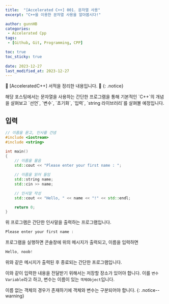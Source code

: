 ```yaml
---
title:  "[Accelerated C++] 001. 문자열 사용"
excerpt: "C++을 이용한 문자열 사용을 알아봅시다!"

author: gunnHB
categories: 
 - Accelerated Cpp
tags: 
 - [Github, Git, Programming, CPP]

toc: true
toc_sticky: true
 
date: 2023-12-27
last_modified_at: 2023-12-27
---
```


🔔 \[AcceleratedC++\] 서적을 정리한 내용입니다. 🔔
{: .notice}

<div class="notice--info" markdown="1">
해당 포스팅에서는 문자열을 사용하는 간단한 프로그램을 통해
기본적인 `C++`의 개념을 살펴보고 `선언`, `변수`, `초기화`, `입력`, `string 라이브러리`를
살펴볼 예정입니다.
</div>

## 입력
```c++
// 이름을 묻고, 인사를 건넴
#include <iostream>
#include <string>

int main()
{
	// 이름을 물음
	std::cout << "Please enter your first name : ";

	// 이름을 읽어 들임
	std::string name;
	std::cin >> name;

	// 인사말 작성
	std::cout << "Hello, " << name << "!" << std::endl;

	return 0;
}
```

위 프로그램은 간단한 인사말을 출력하는 프로그램입니다.

```c++
Please enter your first name : 
```

프로그램을 실행하면 콘솔창에 위의 메시지가 출력되고, 이름을 입력하면

```c++
Hello, noob!
```

위와 같은 메시지가 출력된 후 종료되는 간단한 프로그램입니다.

이와 같이 입력한 내용을 전달받기 위해서는 저장할 장소가 있어야 합니다.
이를 `변수Variable`라고 하고, 변수는 이름이 있는 `객체Object`입니다.

이름 없는 객체의 경우가 존재하기에 객체와 변수는 구분되어야 합니다.
{: .notice--warning}

